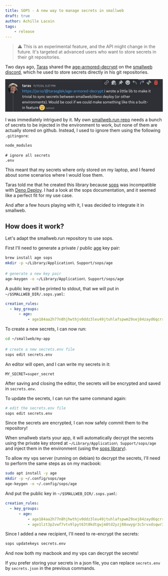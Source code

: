```yaml
---
title: SOPS - A new way to manage secrets in smallweb
draft: true
author: Achille Lacoin
tags:
    - release
---
```


> ⚠️ This is an experimental feature, and the API might change in the future. It's targeted at advanced users who want to store secrets in their git repositories.

Two days ago, [Taras](https://github.com/tarasglek) shared the [age-armored-decrypt](https://jsr.io/@tarasglek/age-armored-decrypt) on the [smallweb discord](https://discord.smallweb.run), which he used to store secrets directly in his git repositories.

![taras discord message](./img/taras_message.png)

I was immediately intrigued by it. My own [smallweb.run repo](https://github.com/pomdtr/smallweb.run) needs a bunch of secrets to be injected in the environment to work, but none of them are actually stored on github. Instead, I used to ignore them using the following `.gitingore`:

```gitignore
node_modules

# ignore all secrets
.env
```

This meant that my secrets where only stored on my laptop, and I feared about some scenarios where I would lose them.

Taras told me that he created this library because [sops](https://github.com/getsops/sops) was incompatible with [Deno Deploy](https://deno.com/deploy). I had a look at the sops documentation, and it seemed like a perfect fit for my use case.

And after a few hours playing with it, I was decided to integrate it in smallweb.

## How does it work?

Let's adapt the smallweb.run repository to use sops.

First I'll need to generate a private / public [age](https://github.com/FiloSottile/age) key pair:

```sh
brew install age sops
mkdir -p ~/Library/Application\ Support/sops/age

# generate a new key pair
age-keygen -o ~/Library/Application\ Support/sops/age
```

A public key will be printed to stdout, that we will put in `~/$SMALLWEB_DIR/.sops.yaml`:

```yaml
creation_rules:
  - key_groups:
      - age:
          - age184aa2h77n8hjhwthjv0ddz3leu49jtuhlafspwm29sej84zayd6qcrrwe6 # macbook
```

To create a new secrets, I can now run:

```sh
cd ~/smallweb/my-app

# create a new secrets.env file
sops edit secrets.env
```

An editor will open, and I can write my secrets in it:

```env
MY_SECRET=super_secret
```

After saving and closing the editor, the secrets will be encrypted and saved in `secrets.env`.

To update the secrets, I can run the same command again:

```sh
# edit the secrets.env file
sops edit secrets.env
```

Since the secrets are encrypted, I can now safely commit them to the repository!

When smallweb starts your app, it will automatically decrypt the secrets using the private key stored at `~/Library/Application\ Support/sops/age` and inject them in the environment (using the [sops library](https://github.com/getsops/sops/blob/main/decrypt/decrypt.go)).

To allow my vps server (running on debian) to decrypt the secrets, I'll need to perform the same steps as on my macbook:

```sh
sudo apt install -y age
mkdir -p ~/.config/sops/age
age-keygen -o ~/.config/sops/age
```

And put the public key in `~/$SMALLWEB_DIR/.sops.yaml`:

```yaml
creation_rules:
  - key_groups:
      - age:
          - age184aa2h77n8hjhwthjv0ddz3leu49jtuhlafspwm29sej84zayd6qcrrwe6 # macbook
          - age1lzt3p2vwf7vtv9lpyt63t8kdtgwjm8td2yzj88xwygr3c5rvxdsqwr3rge # vps
```

Since I added a new recipient, I'll need to re-encrypt the secrets:

```sh
sops updatekeys secrets.env
```

And now both my macbook and my vps can decrypt the secrets!

If you prefer storing your secrets in a json file, you can replace `secrets.env` by `secrets.json` in the previous commands.
